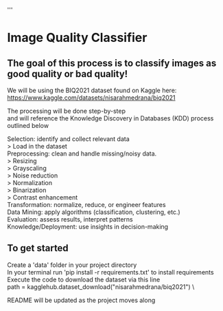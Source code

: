 '''
# Image Quality Classifier #

## The goal of this process is to classify images as good quality or bad quality! ##
We will be using the BIQ2021 dataset found on Kaggle here:\
https://www.kaggle.com/datasets/nisarahmedrana/biq2021

The processing will be done step-by-step\
    and will reference the Knowledge Discovery in Databases (KDD) process outlined below

Selection:  identify and collect relevant data\
    > Load in the dataset\
Preprocessing:  clean and handle missing/noisy data.\
    > Resizing\
    > Grayscaling\
    > Noise reduction\
    > Normalization\
    > Binarization\
    > Contrast enhancement\
Transformation:  normalize, reduce, or engineer features \
Data Mining:  apply algorithms (classification, clustering, etc.) \
Evaluation:  assess results, interpret patterns \
Knowledge/Deployment:  use insights in decision-making


## To get started ##
Create a 'data' folder in your project directory \
In your terminal run 'pip install -r requirements.txt' to install requirements \
Execute the code to download the dataset via this line\
    path = kagglehub.dataset_download("nisarahmedrana/biq2021") \

README will be updated as the project moves along
